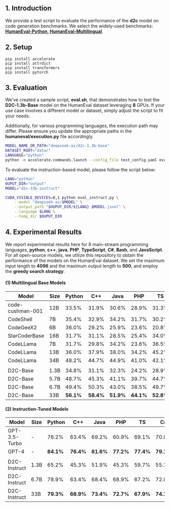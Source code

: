 ## 1. Introduction

We provide a test script to evaluate the performance of the **d2c** model on code generation benchmarks. We select the widely-used benchmarks: **[HumanEval-Python](https://huggingface.co/datasets/openai_humaneval), [HumanEval-Multilingual](https://huggingface.co/datasets/nuprl/MultiPL-E)**.



## 2. Setup

```
pip install accelerate
pip install attrdict
pip install transformers
pip install pytorch
```


## 3. Evaluation

We've created a sample script, **eval.sh**, that demonstrates how to test the **D2C-1.3b-Base** model on the HumanEval dataset leveraging **8** GPUs. If your use case involves a different model or dataset, simply adjust the script to fit your needs.

Additionally, for various programming languages, the execution path may differ. Please ensure you update the appropriate paths in the **humaneval/execution.py** file accordingly.

```bash
MODEL_NAME_OR_PATH="deepseek-ai/d2c-1.3b-base"
DATASET_ROOT="data/"
LANGUAGE="python"
python -m accelerate.commands.launch --config_file test_config.yaml eval_pal.py --logdir ${MODEL_NAME_OR_PATH} --language ${LANGUAGE} --dataroot ${DATASET_ROOT} 
```

To evaluate the instruction-based model, please follow the script below:
```bash
LANG="python"
OUPUT_DIR="output"
MODEL="d2c-33b-instruct"

CUDA_VISIBLE_DEVICES=0,1 python eval_instruct.py \
    --model "deepseek-ai/$MODEL" \
    --output_path "$OUPUT_DIR/${LANG}.$MODEL.jsonl" \
    --language $LANG \
    --temp_dir $OUPUT_DIR
```

## 4. Experimental Results

We report experimental results here for 8 main-stream programming languages, **python**, **c++**, **java**, **PHP**, **TypeScript**, **C#**, **Bash**, and **JavaScript**. For all open-source models, we utilize this repository to obtain the performance of the models on the HumanEval dataset. We set the maximum input length to **4096** and the maximum output length to **500**, and employ the **greedy search strategy**.


#### (1) Multilingual Base Models

| Model             | Size | Python | C++   | Java | PHP  | TS   | C#   | Bash | JS   | Avg  |
|-------------------|------|--------|-------|------|------|------|------|------|------|------|
| code-cushman-001  | 12B  | 33.5%  | 31.9% | 30.6%| 28.9%| 31.3%| 22.1%| 11.7%| -    | -    |
| CodeShell         | 7B   | 35.4%  | 32.9% | 34.2%| 31.7%| 30.2%| 38.0%| 7.0% | 33.5%| 30.4%|
| CodeGeeX2         | 6B   | 36.0%  | 29.2% | 25.9%| 23.6%| 20.8%| 29.7%| 6.3% | 24.8%| 24.5%|
| StarCoderBase     | 16B  | 31.7%  | 31.1% | 28.5%| 25.4%| 34.0%| 34.8%| 8.9% | 29.8%| 28.0%|
| CodeLLama         | 7B   | 31.7%  | 29.8% | 34.2%| 23.6%| 36.5%| 36.7%| 12.0%| 29.2%| 29.2%|
| CodeLLama         | 13B  | 36.0%  | 37.9% | 38.0%| 34.2%| 45.2%| 43.0%| 16.5%| 32.3%| 35.4%|
| CodeLLama         | 34B  | 48.2%  | 44.7% | 44.9%| 41.0%| 42.1%| 48.7%| 15.8%| 42.2%| 41.0%|
| | | | |  |  |  |  |  |  | |
| D2C-Base| 1.3B   | 34.8%  | 31.1% | 32.3%| 24.2%| 28.9%| 36.7%| 10.1%| 28.6%| 28.3%|
| D2C-Base| 5.7B   | 48.7%  | 45.3% | 41.1%| 39.7%| 44.7%| 41.1%| 27.8%| 42.2%| 41.3%|
| D2C-Base| 6.7B   | 49.4%  | 50.3% | 43.0%| 38.5%| 49.7%| 50.0%| 28.5%| 48.4%| 44.7%|
| D2C-Base|33B  | **56.1%**  | **58.4%** | **51.9%**| **44.1%**| **52.8%**| **51.3%**| **32.3%**| **55.3%**| **50.3%**|

#### (2) Instruction-Tuned Models
| Model               | Size | Python | C++   | Java | PHP  | TS   | C#   | Bash | JS   | Avg  |
|---------------------|------|--------|-------|------|------|------|------|------|------|------|
| GPT-3.5-Turbo         | -    | 76.2%  | 63.4% | 69.2%| 60.9%| 69.1%| 70.8%| 42.4%| 67.1%| 64.9%|
| GPT-4               | -    | **84.1%**  | **76.4%** | **81.6%**| **77.2%**| **77.4%**| **79.1%**| **58.2%**| **78.0%**| **76.5%**|
| | | | |  |  |  |  |  |  | |
| D2C-Instruct | 1.3B  | 65.2%      | 45.3%    | 51.9%    | 45.3%    | 59.7%   |55.1%    | 12.7%    | 52.2%    | 48.4%    |
| D2C-Instruct | 6.7B  | 78.9%  | 63.4% | 68.4% | 68.9%| 67.2%| 72.8%| 36.7%| 72.7%| 66.1%|
| D2C-Instruct | 33B | **79.3%**  | **68.9%** | **73.4%** | **72.7%**| **67.9%**| **74.1%**| **43.0%**| **73.9%**| **69.2%**|

